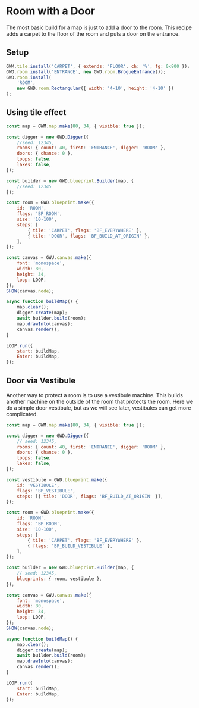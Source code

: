 # Room with a Door

The most basic build for a map is just to add a door to the room. This recipe adds a carpet to the floor of the room and puts a door on the entrance.

## Setup

```js
GWM.tile.install('CARPET', { extends: 'FLOOR', ch: '%', fg: 0x800 });
GWD.room.install('ENTRANCE', new GWD.room.BrogueEntrance());
GWD.room.install(
    'ROOM',
    new GWD.room.Rectangular({ width: '4-10', height: '4-10' })
);
```

## Using tile effect

```js
const map = GWM.map.make(80, 34, { visible: true });

const digger = new GWD.Digger({
    //seed: 12345,
    rooms: { count: 40, first: 'ENTRANCE', digger: 'ROOM' },
    doors: { chance: 0 },
    loops: false,
    lakes: false,
});

const builder = new GWD.blueprint.Builder(map, {
    //seed: 12345
});

const room = GWD.blueprint.make({
    id: 'ROOM',
    flags: 'BP_ROOM',
    size: '10-100',
    steps: [
        { tile: 'CARPET', flags: 'BF_EVERYWHERE' },
        { tile: 'DOOR', flags: 'BF_BUILD_AT_ORIGIN' },
    ],
});

const canvas = GWU.canvas.make({
    font: 'monospace',
    width: 80,
    height: 34,
    loop: LOOP,
});
SHOW(canvas.node);

async function buildMap() {
    map.clear();
    digger.create(map);
    await builder.build(room);
    map.drawInto(canvas);
    canvas.render();
}

LOOP.run({
    start: buildMap,
    Enter: buildMap,
});
```

## Door via Vestibule

Another way to protect a room is to use a vestibule machine. This builds another machine on the outside of the room that protects the room. Here we do a simple door vestibule, but as we will see later, vestibules can get more complicated.

```js
const map = GWM.map.make(80, 34, { visible: true });

const digger = new GWD.Digger({
    // seed: 12345,
    rooms: { count: 40, first: 'ENTRANCE', digger: 'ROOM' },
    doors: { chance: 0 },
    loops: false,
    lakes: false,
});

const vestibule = GWD.blueprint.make({
    id: 'VESTIBULE',
    flags: 'BP_VESTIBULE',
    steps: [{ tile: 'DOOR', flags: 'BF_BUILD_AT_ORIGIN' }],
});

const room = GWD.blueprint.make({
    id: 'ROOM',
    flags: 'BP_ROOM',
    size: '10-100',
    steps: [
        { tile: 'CARPET', flags: 'BF_EVERYWHERE' },
        { flags: 'BF_BUILD_VESTIBULE' },
    ],
});

const builder = new GWD.blueprint.Builder(map, {
    // seed: 12345,
    blueprints: { room, vestibule },
});

const canvas = GWU.canvas.make({
    font: 'monospace',
    width: 80,
    height: 34,
    loop: LOOP,
});
SHOW(canvas.node);

async function buildMap() {
    map.clear();
    digger.create(map);
    await builder.build(room);
    map.drawInto(canvas);
    canvas.render();
}

LOOP.run({
    start: buildMap,
    Enter: buildMap,
});
```
